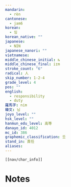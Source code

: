 ```yaml
---
mandarin:
  - rèn
cantonese:
  - jam6
korean:
  - 임
korean_native: ""
japanese:
  - NIN
japanese_nanori: ""
vietnamese:
middle_chinese_initial: ȵ
middle_chinese_final: iɪm
stroke_count: "6"
radical: 人
skip_number: 1-2-4
grade_level: 4
pos: ""
english:
  - responsibility
  - duty
羅馬字: nim
韓文: 님
joyo_level: ""
hsk_level: ""
hanmun_edu_level: 高等
danayo_id: 4012
mc_id: 386
graphemic_classification: 壬
stand_in: 責任
aliases:
---
```

```meta-bind-embed
[[nav/char_info]]
```

# Notes
